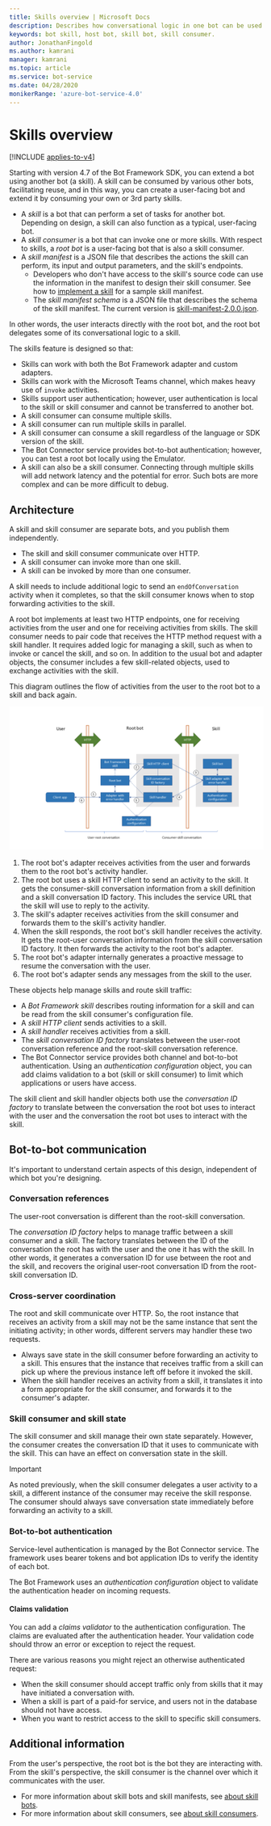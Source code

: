 ```yaml
---
title: Skills overview | Microsoft Docs
description: Describes how conversational logic in one bot can be used by another bot using the Bot Framework SDK.
keywords: bot skill, host bot, skill bot, skill consumer.
author: JonathanFingold
ms.author: kamrani
manager: kamrani
ms.topic: article
ms.service: bot-service
ms.date: 04/28/2020
monikerRange: 'azure-bot-service-4.0'
---
```


# Skills overview

[!INCLUDE [applies-to-v4](../includes/applies-to.md)]

<!-- Value prop: why skills -->
Starting with version 4.7 of the Bot Framework SDK, you can extend a bot using another bot (a skill).
A skill can be consumed by various other bots, facilitating reuse, and in this way, you can create a user-facing bot and extend it by consuming your own or 3rd party skills.

<!-- Terminology -->
- A _skill_ is a bot that can perform a set of tasks for another bot.
  Depending on design, a skill can also function as a typical, user-facing bot.
- A _skill consumer_ is a bot that can invoke one or more skills. With respect to skills, a _root bot_ is a user-facing bot that is also a skill consumer.
- A _skill manifest_ is a JSON file that describes the actions the skill can perform, its input and output parameters, and the skill's endpoints.
  - Developers who don't have access to the skill's source code can use the information in the manifest to design their skill consumer. See how to [implement a skill](./skill-implement-skill.md) for a sample skill manifest.
  - The _skill manifest schema_ is a JSON file that describes the schema of the skill manifest. The current version is [skill-manifest-2.0.0.json](https://github.com/microsoft/botframework-sdk/blob/master/schemas/skills/skill-manifest-2.0.0.json).

In other words, the user interacts directly with the root bot, and the root bot delegates some of its conversational logic to a skill.

<!-- Requirements/contract -->
The skills feature is designed so that:

- Skills can work with both the Bot Framework adapter and custom adapters.
- Skills can work with the Microsoft Teams channel, which makes heavy use of `invoke` activities.
- Skills support user authentication; however, user authentication is local to the skill or skill consumer and cannot be transferred to another bot.
- A skill consumer can consume multiple skills.
- A skill consumer can run multiple skills in parallel.
- A skill consumer can consume a skill regardless of the language or SDK version of the skill.
- The Bot Connector service provides bot-to-bot authentication; however, you can test a root bot locally using the Emulator.
- A skill can also be a skill consumer. Connecting through multiple skills will add network latency and the potential for error. Such bots are more complex and can be more difficult to debug.
<!--TBD: - Skills support proactive messaging. -->

## Architecture

A skill and skill consumer are separate bots, and you publish them independently.

- The skill and skill consumer communicate over HTTP.
- A skill consumer can invoke more than one skill.
- A skill can be invoked by more than one consumer.

A skill needs to include additional logic to send an `endOfConversation` activity when it completes, so that the skill consumer knows when to stop forwarding activities to the skill.

A root bot implements at least two HTTP endpoints, one for receiving activities from the user and one for receiving activities from skills. The skill consumer needs to pair code that receives the HTTP method request with a skill handler.
It requires added logic for managing a skill, such as when to invoke or cancel the skill, and so on. In addition to the usual bot and adapter objects, the consumer includes a few skill-related objects, used to exchange activities with the skill.

This diagram outlines the flow of activities from the user to the root bot to a skill and back again.

![Architecture diagram](./media/skills-conceptual-architecture.png)

1. The root bot's adapter receives activities from the user and forwards them to the root bot's activity handler.
1. The root bot uses a skill HTTP client to send an activity to the skill. It gets the consumer-skill conversation information from a skill definition and a skill conversation ID factory. This includes the service URL that the skill will use to reply to the activity.
1. The skill's adapter receives activities from the skill consumer and forwards them to the skill's activity handler.
1. When the skill responds, the root bot's skill handler receives the activity. It gets the root-user conversation information from the skill conversation ID factory. It then forwards the activity to the root bot's adapter.
1. The root bot's adapter internally generates a proactive message to resume the conversation with the user.
1. The root bot's adapter sends any messages from the skill to the user.

These objects help manage skills and route skill traffic:

- A _Bot Framework skill_ describes routing information for a skill and can be read from the skill consumer's configuration file.
- A _skill HTTP client_ sends activities to a skill.
- A _skill handler_ receives activities from a skill.
- The _skill conversation ID factory_ translates between the user-root conversation reference and the root-skill conversation reference.
- The Bot Connector service provides both channel and bot-to-bot authentication. Using an _authentication configuration_ object, you can add claims validation to a bot (skill or skill consumer) to limit which applications or users have access.

The skill client and skill handler objects both use the _conversation ID factory_ to translate between the conversation the root bot uses to interact with the user and the conversation the root bot uses to interact with the skill.

## Bot-to-bot communication

It's important to understand certain aspects of this design, independent of which bot you're designing.

<!--
- infrastructure concerns:
  - stateless, cross-server application (memory management and middleware).
  - authentication, in both directions, plus claims validation.
- implementation concerns:
  - classes, objects, and logic you need to add to your host (and skill).
  - when to start and stop a skill.
  - managing multiple skills.
-->

### Conversation references

The user-root conversation is different than the root-skill conversation.

The _conversation ID factory_ helps to manage traffic between a skill consumer and a skill. The factory translates between the ID of the conversation the root has with the user and the one it has with the skill.
In other words, it generates a conversation ID for use between the root and the skill, and recovers the original user-root conversation ID from the root-skill conversation ID.

<!-- Hopefully, this just gets folded into the SDK and does not need to get described in detail.
- The host needs to save or encode original conversation ID and service URL and create a conversation ID for use between it and the skill.
  - Generated conversation IDs must be usable as a URL path parameter.
  - A modified activity gets the new conversation ID and service URL (of the host, as the host provides a channel interface to the skill).
- Upon receiving an activity from the skill, host needs to decode or recover the original conversation ID and service URL so that the activity can get forwarded back to the user in the original conversation.
-->

### Cross-server coordination
<!-- or, Statelessness in the host -->

The root and skill communicate over HTTP.
So, the root instance that receives an activity from a skill may not be the same instance that sent the initiating activity; in other words, different servers may handler these two requests.

- Always save state in the skill consumer before forwarding an activity to a skill.
  This ensures that the instance that receives traffic from a skill can pick up where the previous instance left off before it invoked the skill.
- When the skill handler receives an activity from a skill, it translates it into a form appropriate for the skill consumer, and forwards it to the consumer's adapter.

### Skill consumer and skill state

The skill consumer and skill manage their own state separately. However, the consumer creates the conversation ID that it uses to communicate with the skill. This can have an effect on conversation state in the skill.

> [!IMPORTANT]
> As noted previously, when the skill consumer delegates a user activity to a skill, a different instance of the consumer may receive the skill response. The consumer should always save conversation state immediately before forwarding an activity to a skill.

### Bot-to-bot authentication

<!-- TODO Add appropriate info about this new(?) feature to the bot basics article. -->

Service-level authentication is managed by the Bot Connector service. The framework uses bearer tokens and bot application IDs to verify the identity of each bot.

The Bot Framework uses an _authentication configuration_ object to validate the authentication header on incoming requests.

#### Claims validation

You can add a _claims validator_ to the authentication configuration. The claims are evaluated after the authentication header. Your validation code should throw an error or exception to reject the request.

There are various reasons you might reject an otherwise authenticated request:

- When the skill consumer should accept traffic only from skills that it may have initiated a conversation with.
- When a skill is part of a paid-for service, and users not in the database should not have access.
- When you want to restrict access to the skill to specific skill consumers.

<!--TODO Need a link for more information about claims and claims-based validation.-->

## Additional information

From the user's perspective, the root bot is the bot they are interacting with.
From the skill's perspective, the skill consumer is the channel over which it communicates with the user.

- For more information about skill bots and skill manifests, see [about skill bots](skills-about-skill-bots.md).
- For more information about skill consumers, see [about skill consumers](skills-about-skill-consumers.md).
